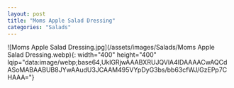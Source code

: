 ```yaml
---
layout: post
title: "Moms Apple Salad Dressing"
categories: "Salads"
---
```

![Moms Apple Salad Dressing.jpg](/assets/images/Salads/Moms Apple Salad Dressing.webp){: width="400" height="400" lqip="data:image/webp;base64,UklGRjwAAABXRUJQVlA4IDAAAACwAQCdASoMABAABUB8JYwAAudU3JCAAM495VYpDyG3bs/bb63cfWJ/GzEPp7CHAAA="}

